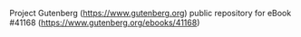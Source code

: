 Project Gutenberg (https://www.gutenberg.org) public repository for eBook #41168 (https://www.gutenberg.org/ebooks/41168)
